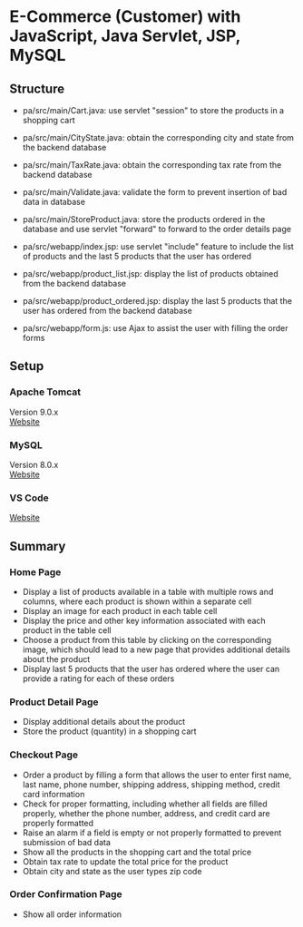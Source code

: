 # E-Commerce (Customer) with JavaScript, Java Servlet, JSP, MySQL

## Structure
- pa/src/main/Cart.java: use servlet "session" to store the products in a shopping cart
- pa/src/main/CityState.java: obtain the corresponding city and state from the backend database
- pa/src/main/TaxRate.java: obtain the corresponding tax rate from the backend database
- pa/src/main/Validate.java: validate the form to prevent insertion of bad data in database
- pa/src/main/StoreProduct.java: store the products ordered in the database and use servlet "forward" to forward to the order details page

- pa/src/webapp/index.jsp: use servlet "include" feature to include the list of products and the last 5 products that the user has ordered
- pa/src/webapp/product_list.jsp: display the list of products obtained from the backend database
- pa/src/webapp/product_ordered.jsp: display the last 5 products that the user has ordered from the backend database
- pa/src/webapp/form.js: use Ajax to assist the user with filling the order forms

## Setup
### Apache Tomcat
Version 9.0.x \
[Website](https://tomcat.apache.org/download-10.cgi)

### MySQL 
Version 8.0.x \
[Website](https://www.mysql.com)

### VS Code
[Website](https://code.visualstudio.com/docs/java/java-tutorial)


## Summary
### Home Page
- Display a list of products available in a table with multiple rows and columns, where each product is shown within a separate cell
- Display an image for each product in each table cell
- Display the price and other key information associated with each product in the table cell
- Choose a product from this table by clicking on the corresponding image, which should lead to a new page that provides additional details about the product
- Display last 5 products that the user has ordered where the user can provide a rating for each of these orders

### Product Detail Page
- Display additional details about the product 
- Store the product (quantity) in a shopping cart

### Checkout Page
- Order a product by filling a form that allows the user to enter first name, last name, phone number, shipping address, shipping method, credit card information
- Check for proper formatting, including whether all fields are filled properly, whether the phone number, address, and credit card are properly formatted 
- Raise an alarm if a field is empty or not properly formatted to prevent submission of bad data
- Show all the products in the shopping cart and the total price
- Obtain tax rate to update the total price for the product 
- Obtain city and state as the user types zip code

### Order Confirmation Page
- Show all order information
